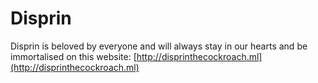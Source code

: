 # Disprin
Disprin is beloved by everyone and will always stay in our hearts and be immortalised on this website: [http://disprinthecockroach.ml](http://disprinthecockroach.ml)